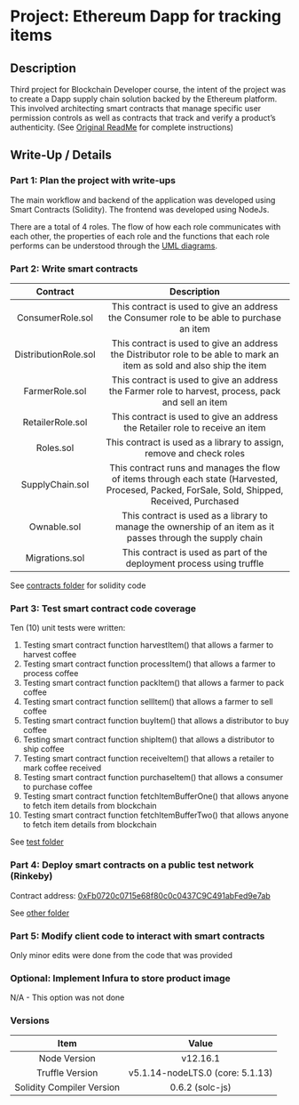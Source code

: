 # Project: Ethereum Dapp for tracking items

## Description
Third project for Blockchain Developer course, the intent of the project was to create a Dapp supply chain solution backed by the Ethereum platform. This involved architecting smart contracts that manage specific user permission controls as well as contracts that track and verify a product’s authenticity. (See [Original ReadMe](https://github.com/marq-oh/bcnd-p3/blob/master/README_orig.md) for complete instructions)

## Write-Up / Details
### Part 1: Plan the project with write-ups
The main workflow and backend of the application was developed using Smart Contracts (Solidity). The frontend was developed using NodeJs.

There are a total of 4 roles. The flow of how each role communicates with each other, the properties of each role and the functions that each role performs can be understood through the [UML diagrams](https://github.com/marq-oh/bcnd-p3/tree/master/UML). 

### Part 2: Write smart contracts
|Contract            |Description              																				   									   |
|:------------------:|:-------------------------------------------------------------------------------------------------------------------------------------------:|
|ConsumerRole.sol  	 |This contract is used to give an address the Consumer role to be able to purchase an item           					 					   |
|DistributionRole.sol|This contract is used to give an address the Distributor role to be able to mark an item as sold and also ship the item   				   |
|FarmerRole.sol  	 |This contract is used to give an address the Farmer role to harvest, process, pack and sell an item         								   |
|RetailerRole.sol  	 |This contract is used to give an address the Retailer role to receive an item          													   |
|Roles.sol  		 |This contract is used as a library to assign, remove and check roles           																				   |
|SupplyChain.sol  	 |This contract runs and manages the flow of items through each state (Harvested, Procesed, Packed, ForSale, Sold, Shipped, Received, Purchased|        																|
|Ownable.sol  		 |This contract is used as a library to manage the ownership of an item as it passes through the supply chain														   | 
|Migrations.sol  	 |This contract is used as part of the deployment process using truffle				     													   |  

See [contracts folder](https://github.com/marq-oh/bcnd-p3/tree/master/project-6/contracts) for solidity code

### Part 3: Test smart contract code coverage
Ten (10) unit tests were written:
1. Testing smart contract function harvestItem() that allows a farmer to harvest coffee
2. Testing smart contract function processItem() that allows a farmer to process coffee
3. Testing smart contract function packItem() that allows a farmer to pack coffee
4. Testing smart contract function sellItem() that allows a farmer to sell coffee
5. Testing smart contract function buyItem() that allows a distributor to buy coffee
6. Testing smart contract function shipItem() that allows a distributor to ship coffee
7. Testing smart contract function receiveItem() that allows a retailer to mark coffee received
8. Testing smart contract function purchaseItem() that allows a consumer to purchase coffee
9. Testing smart contract function fetchItemBufferOne() that allows anyone to fetch item details from blockchain
10. Testing smart contract function fetchItemBufferTwo() that allows anyone to fetch item details from blockchain

See [test folder](https://github.com/marq-oh/bcnd-p3/blob/master/project-6/test)

### Part 4: Deploy smart contracts on a public test network (Rinkeby)
Contract address: [0xFb0720c0715e68f80c0c0437C9C491abFed9e7ab](https://rinkeby.etherscan.io/address/0xfb0720c0715e68f80c0c0437c9c491abfed9e7ab#code)

See [other folder](https://github.com/marq-oh/bcnd-p3/blob/master/other/rinkeyby%20deployment.txt)

### Part 5: Modify client code to interact with smart contracts
Only minor edits were done from the code that was provided

### Optional: Implement Infura to store product image
N/A - This option was not done

### Versions
|            Item           |               Value              |
|:-------------------------:|:--------------------------------:|
|     Node Version   		|             v12.16.1             |
|      Truffle Version      | v5.1.14-nodeLTS.0 (core: 5.1.13) |
| Solidity Compiler Version |          0.6.2 (solc-js)         |
